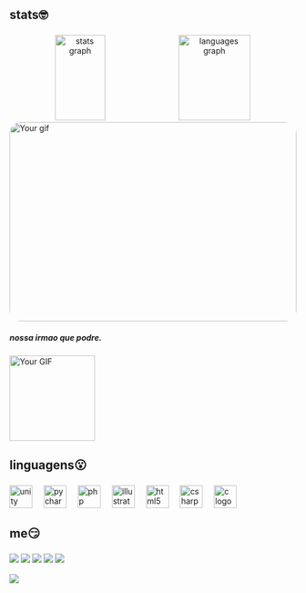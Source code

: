 <h2 align="left">stats🤓</h2>

###

<div align="center">
  <img width="42%"  src="https://github-readme-stats.vercel.app/api?username=nikkokkk&hide_title=false&hide_rank=false&show_icons=true&include_all_commits=true&count_private=true&disable_animations=false&theme=dark&locale=pt-br&hide_border=false&order=1" height="150" alt="stats graph"  />
  <img width="50%" src="https://github-readme-stats.vercel.app/api/top-langs?username=nikkokkk&locale=pt-br&hide_title=false&layout=compact&card_width=320&langs_count=5&theme=dark&hide_border=false&order=2" height="150" alt="languages graph"  />
</div>
<img align="center" width="100%" height="350" style="border-radius: 20px;" src="https://i.pinimg.com/originals/5c/27/bf/5c27bf372ff7d9028ea3c20b0d505659.gif" alt="Your gif" />
<h5 align="left">nossa irmao que podre.</h5>
    <img width="150" height="150"align="center" src="https://i.pinimg.com/originals/2d/f6/8f/2df68f2225774a873271845e5006e6a2.gif" alt="Your GIF"/>

<h2 align="left">linguagens😮</h2>

###

<div align="left">
  <img src="https://cdn.jsdelivr.net/gh/devicons/devicon/icons/unity/unity-original.svg" height="40" alt="unity logo"  />
  <img width="12" />
  <img src="https://cdn.jsdelivr.net/gh/devicons/devicon/icons/pycharm/pycharm-original.svg" height="40" alt="pycharm logo"  />
  <img width="12" />
  <img src="https://cdn.jsdelivr.net/gh/devicons/devicon/icons/php/php-original.svg" height="40" alt="php logo"  />
  <img width="12" />
  <img src="https://cdn.jsdelivr.net/gh/devicons/devicon/icons/illustrator/illustrator-plain.svg" height="40" alt="illustrator logo"  />
  <img width="12" />
  <img src="https://cdn.jsdelivr.net/gh/devicons/devicon/icons/html5/html5-original.svg" height="40" alt="html5 logo"  />
  <img width="12" />
  <img src="https://cdn.jsdelivr.net/gh/devicons/devicon/icons/csharp/csharp-original.svg" height="40" alt="csharp logo"  />
  <img width="12" />
  <img src="https://cdn.jsdelivr.net/gh/devicons/devicon/icons/c/c-original.svg" height="40" alt="c logo"  />
  
</div>

###
<h2 align="left">me😏</h2>

###


   <div>
  <a href="https://www.twitch.tv/niko_yeager" ><img src="https://img.shields.io/badge/Twitch-9146FF?style=for-the-badge&logo=twitch&logoColor=white"target="_blank"/></a>
  <a href="https://www.instagram.com/nikkonk2/"><img src="https://img.shields.io/badge/Instagram-E4405F?style=for-the-badge&logo=instagram&logoColor=white"target="_blank"/></a>
  <a href="https://open.spotify.com/user/313uvvod2rhp22rxhfpm7kpcctre"><img src="https://img.shields.io/badge/Spotify-1ED760?&style=for-the-badge&logo=spotify&logoColor=white"target="_blank"/></a>
  <a href="https://steamcommunity.com/profiles/76561198387256607/"><img src="https://img.shields.io/badge/Steam-000000?style=for-the-badge&logo=steam&logoColor=white" target="_blank"/></a>
  <a href="https://br.pinterest.com/nikkokkk/_profile/"><img src="https://img.shields.io/badge/Pinterest-%23E60023.svg?&style=for-the-badge&logo=Pinterest&logoColor=white" target="_blank"/></a>
</div>
<br>

  <div style="display: flex; align-items: flex-start;">
  <div style="margin-right: 20px;">
    <a href="https://open.spotify.com/user/313uvvod2rhp22rxhfpm7kpcctre">
      <img src="https://spotify-recently-played-readme.vercel.app/api?user=313uvvod2rhp22rxhfpm7kpcctre&count=8&unique=true" style="max-width: 100%; height: auto;" />
    </a>
  </div>

</div>
